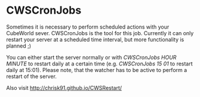 CWSCronJobs
==========

Sometimes it is necessary to perform scheduled actions with your CubeWorld sever. CWSCronJobs is the tool for this job. Currently it can only restart your server at a scheduled time interval, but more functionality is planned ;)

You can either start the server normally or with *CWSCronJobs HOUR MINUTE* to restart daily at a certain time (e.g. *CWSCronJobs 15 01* to restart daily at 15:01). Please note, that the watcher has to be active to perform a restart of the server.

Also visit
http://chrisk91.github.io/CWSRestart/
